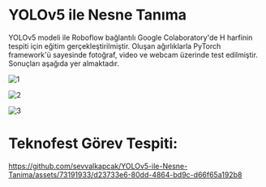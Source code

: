 # YOLOv5 ile Nesne Tanıma
YOLOv5 modeli ile Roboflow bağlantılı Google Colaboratory'de H harfinin tespiti için eğitim gerçekleştirilmiştir. Oluşan ağırlıklarla PyTorch framework'ü sayesinde fotoğraf, video ve webcam üzerinde test edilmiştir. Sonuçları aşağıda yer almaktadır.

![1](https://github.com/sevvalkapcak/YOLOv5-ile-Nesne-Tanima/assets/73191933/73c7f81d-14a8-473e-bd4a-36987dcf8994)

![2](https://github.com/sevvalkapcak/YOLOv5-ile-Nesne-Tanima/assets/73191933/eb8d4645-c861-45c4-97cc-cb0e4ae025a6)

![3](https://github.com/sevvalkapcak/YOLOv5-ile-Nesne-Tanima/assets/73191933/7dd70dbd-ff54-40ff-b635-5fea7247e733)
 
# Teknofest Görev Tespiti:
 
https://github.com/sevvalkapcak/YOLOv5-ile-Nesne-Tanima/assets/73191933/d23733e6-80dd-4864-bd9c-d66f65a192b8


